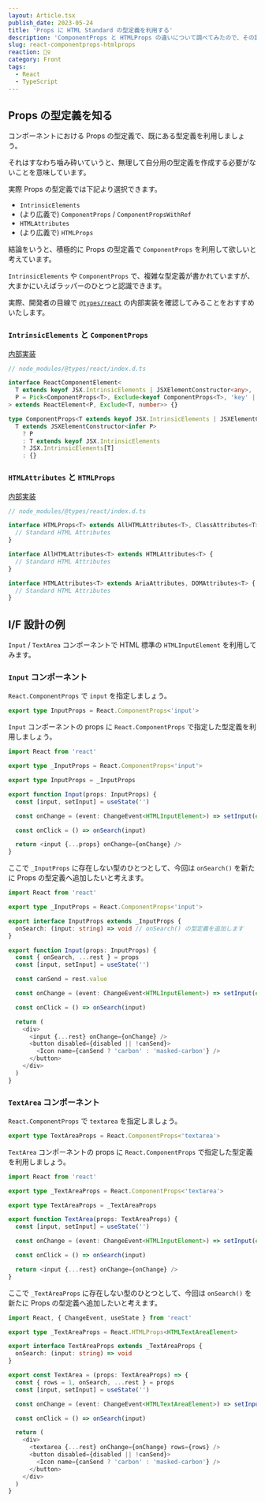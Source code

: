 ```yaml
---
layout: Article.tsx
publish_date: 2023-05-24
title: 'Props に HTML Standard の型定義を利用する'
description: 'ComponentProps と HTMLProps の違いについて調べてみたので、その記録をば。'
slug: react-componentprops-htmlprops
reaction: 🚣‍♀️
category: Front
tags:
  - React
  - TypeScript
---
```


## Props の型定義を知る

コンポーネントにおける Props の型定義で、既にある型定義を利用しましょう。

それはすなわち噛み砕いていうと、無理して自分用の型定義を作成する必要がないことを意味しています。

実際 Props の型定義では下記より選択できます。

- `IntrinsicElements`
- (より広義で) `ComponentProps` / `ComponentPropsWithRef`
- `HTMLAttributes`
- (より広義で) `HTMLProps`

結論をいうと、積極的に Props の型定義で `ComponentProps` を利用して欲しいと考えています。

`IntrinsicElements` や `ComponentProps` で、複雑な型定義が書かれていますが、大まかにいえばラッパーのひとつと認識できます。

実際、開発者の目線で [`@types/react`](https://github.com/DefinitelyTyped/DefinitelyTyped/tree/master/types/react) の内部実装を確認してみることをおすすめいたします。

### `IntrinsicElements` と `ComponentProps`

[内部実装](https://github.com/DefinitelyTyped/DefinitelyTyped/blob/f3134f4897c8473f590cbcdd5788da8d59796f45/types/react/index.d.ts#L821)

```ts
// node_modules/@types/react/index.d.ts

interface ReactComponentElement<
  T extends keyof JSX.IntrinsicElements | JSXElementConstructor<any>,
  P = Pick<ComponentProps<T>, Exclude<keyof ComponentProps<T>, 'key' | 'ref'>>,
> extends ReactElement<P, Exclude<T, number>> {}

type ComponentProps<T extends keyof JSX.IntrinsicElements | JSXElementConstructor<any>> =
  T extends JSXElementConstructor<infer P>
    ? P
    : T extends keyof JSX.IntrinsicElements
    ? JSX.IntrinsicElements[T]
    : {}
```

### `HTMLAttributes` と `HTMLProps`

[内部実装](https://github.com/DefinitelyTyped/DefinitelyTyped/blob/f3134f4897c8473f590cbcdd5788da8d59796f45/types/react/index.d.ts#L1332)

```ts
// node_modules/@types/react/index.d.ts

interface HTMLProps<T> extends AllHTMLAttributes<T>, ClassAttributes<T> {
  // Standard HTML Attributes
}

interface AllHTMLAttributes<T> extends HTMLAttributes<T> {
  // Standard HTML Attributes
}

interface HTMLAttributes<T> extends AriaAttributes, DOMAttributes<T> {
  // Standard HTML Attributes
}
```

## I/F 設計の例

`Input` / `TextArea` コンポーネントで HTML 標準の `HTMLInputElement` を利用してみます。

### `Input` コンポーネント

`React.ComponentProps` で `input` を指定しましょう。

```ts
export type InputProps = React.ComponentProps<'input'>
```

`Input` コンポーネントの props に `React.ComponentProps` で指定した型定義を利用しましょう。

```ts
import React from 'react'

export type _InputProps = React.ComponentProps<'input'>

export type InputProps = _InputProps

export function Input(props: InputProps) {
  const [input, setInput] = useState('')

  const onChange = (event: ChangeEvent<HTMLInputElement>) => setInput(event.currentTarget.value)

  const onClick = () => onSearch(input)

  return <input {...props} onChange={onChange} />
}
```

ここで `_InputProps` に存在しない型のひとつとして、今回は `onSearch()` を新たに Props の型定義へ追加したいと考えます。

```ts
import React from 'react'

export type _InputProps = React.ComponentProps<'input'>

export interface InputProps extends _InputProps {
  onSearch: (input: string) => void // onSearch() の型定義を追加します
}

export function Input(props: InputProps) {
  const { onSearch, ...rest } = props
  const [input, setInput] = useState('')

  const canSend = rest.value

  const onChange = (event: ChangeEvent<HTMLInputElement>) => setInput(event.currentTarget.value)

  const onClick = () => onSearch(input)

  return (
    <div>
      <input {...rest} onChange={onChange} />
      <button disabled={disabled || !canSend}>
        <Icon name={canSend ? 'carbon' : 'masked-carbon'} />
      </button>
    </div>
  )
}
```

### `TextArea` コンポーネント

`React.ComponentProps` で `textarea` を指定しましょう。

```ts
export type TextAreaProps = React.ComponentProps<'textarea'>
```

`TextArea` コンポーネントの props に `React.ComponentProps` で指定した型定義を利用しましょう。

```ts
import React from 'react'

export type _TextAreaProps = React.ComponentProps<'textarea'>

export type TextAreaProps = _TextAreaProps

export function TextArea(props: TextAreaProps) {
  const [input, setInput] = useState('')

  const onChange = (event: ChangeEvent<HTMLInputElement>) => setInput(event.currentTarget.value)

  const onClick = () => onSearch(input)

  return <input {...rest} onChange={onChange} />
}
```

ここで `_TextAreaProps` に存在しない型のひとつとして、今回は `onSearch()` を新たに Props の型定義へ追加したいと考えます。

```ts
import React, { ChangeEvent, useState } from 'react'

export type _TextAreaProps = React.HTMLProps<HTMLTextAreaElement>

export interface TextAreaProps extends _TextAreaProps {
  onSearch: (input: string) => void
}

export const TextArea = (props: TextAreaProps) => {
  const { rows = 1, onSearch, ...rest } = props
  const [input, setInput] = useState('')

  const onChange = (event: ChangeEvent<HTMLTextAreaElement>) => setInput(event.currentTarget.value)

  const onClick = () => onSearch(input)

  return (
    <div>
      <textarea {...rest} onChange={onChange} rows={rows} />
      <button disabled={disabled || !canSend}>
        <Icon name={canSend ? 'carbon' : 'masked-carbon'} />
      </button>
    </div>
  )
}
```
